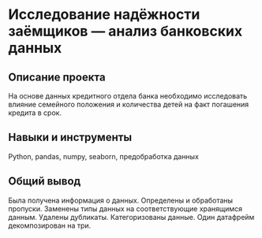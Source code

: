 # Исследование надёжности заёмщиков — анализ банковских данных

## Описание проекта
На основе данных кредитного отдела банка необходимо исследовать влияние семейного положения и количества детей на факт погашения кредита в срок.

## Навыки и инструменты
Python, pandas, numpy, seaborn, предобработка данных

## Общий вывод
Была получена информация о данных. Определены и обработаны пропуски. Заменены типы данных на соответствующие хранящимся данным. Удалены дубликаты. Категоризованы данные. Один датафрейм декомпозирован на три.
